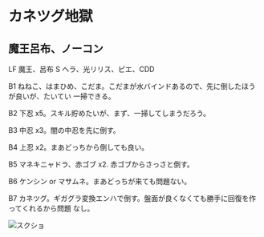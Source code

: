 # カネツグ地獄 

## 魔王呂布、ノーコン

LF 魔王、呂布
S  ヘラ、光リリス、ピエ、CDD

B1 ねねこ、はまひめ、こだま。こだまが水バインドあるので、先に倒したほうが良いが、たいてい
一掃できる。

B2 下忍 x5。スキル貯めたいが、まず、一掃してしまうだろう。

B3 中忍 x3。闇の中忍を先に倒す。

B4 上忍 x2。まあどっちから倒しても良い。

B5 マネキニャドラ、赤ゴブ x2. 赤ゴブからさっさと倒す。

B6 ケンシン or マサムネ。まあどっちが来ても問題ない。

B7 カネツグ。ギガグラ変換エンハで倒す。盤面が良くなくても勝手に回復を作ってくれるから問題
なし。


![スクショ](http://i.imgur.com/CrWAGJZl.jpg )

<!-- vim: set tw=90 filetype=markdown : -->

